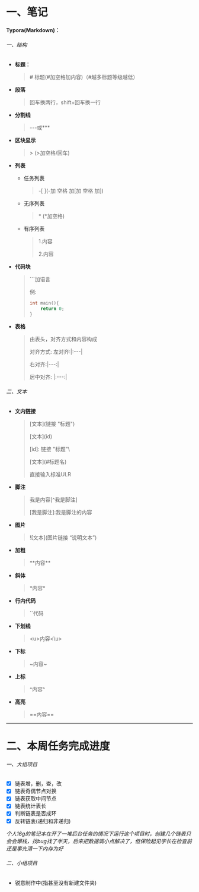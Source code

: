 # 一、笔记

#### Typora(Markdown)：

###### 一、结构

* **标题**：

	> \# 标题(\#加空格加内容)（#越多标题等级越低）

* **段落**

	> 回车换两行，shift+回车换一行

* **分割线**

	> \-\-\-或\*\*\*

* **区块显示**

	> \> (\>加空格/回车)

* **列表**

	* 任务列表

		> \-\[ \](\-加 空格 加\[加 空格 加\])

	* 无序列表

		> \* (\*加空格)

	* 有序列表

		> 1\.内容
		>
		> 2\.内容

* **代码块**

	> \`\`\`加语言
	>
	> 例:
	>
	> ```c
	> int main(){
	>     return 0;
	> }
	> ```

* **表格**

	> 由表头，对齐方式和内容构成
	>
	> 对齐方式:
	> 左对齐:\|:\-\-\-\|
	>
	> 右对齐:\|\-\-\-:\|
	>
	> 居中对齐: \|:\-\-\-:\|

###### 二、文本

* **文内链接**

	> \[文本\]\(链接 \"标题\"\)
	>
	> \[文本\]\(id)
	>
	> \[id\]: 链接 \"标题\"\
	>
	> \[文本\]\(\#标题名\)
	>
	> 直接输入标准ULR

* **脚注**

	> 我是内容\[\^我是脚注\]
	>
	> \[我是脚注\]:我是脚注的内容

* **图片**

	> \!\[文本\](图片链接 “说明文本”)

* **加粗**

	> \*\*内容\*\*

* **斜体**

	> \*内容\*

* **行内代码**

	> \`\`代码

* **下划线**

	> \<u\>内容\<\\u\>

* **下标**

	> \~内容~

* **上标**

	> \^内容\^

* **高亮**

	> \=\=内容\=\=

---

# 二、本周任务完成进度

###### 一、大组项目

- [x] 链表增，删，查，改
- [x] 链表奇偶节点对换
- [x] 链表获取中间节点
- [x] 链表统计表长
- [x] 判断链表是否成环
- [x] 反转链表(递归和非递归)

*个人16g的笔记本在开了一堆后台任务的情况下运行这个项目时，创建几个链表只会会爆栈，找bug找了半天，后来把数据调小点解决了，但保险起见学长在检查前还是事先清一下内存为好*

###### 二、小组项目

* 锐意制作中(指甚至没有新建文件夹)
